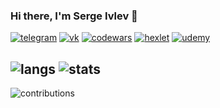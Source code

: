 ### Hi there, I'm Serge Ivlev 👋

[![telegram](https://img.shields.io/badge/Telegram-2CA5E0?style=for-the-badge&logo=telegram&logoColor=white)](https://t.me/SergeIvlev) [![vk](https://img.shields.io/badge/вконтакте-%232E87FB.svg?&style=for-the-badge&logo=vk&logoColor=white)](https://vk.com/sidjo1983) [![codewars](https://img.shields.io/badge/Codewars-B1361E?style=for-the-badge&logo=Codewars&logoColor=white)](https://www.codewars.com/users/M9lTHblu) [![hexlet](https://img.shields.io/badge/hexlet.io-{}?style=for-the-badge&logoColor=white)](https://ru.hexlet.io/u/notarobot) [![udemy](https://img.shields.io/badge/Udemy-EC5252?style=for-the-badge&logo=Udemy&logoColor=white)](https://www.udemy.com/user/serge-ivlev/)


![langs](https://github-readme-stats.vercel.app/api/top-langs/?username=M9lTHblu)   ![stats](https://github-readme-stats.vercel.app/api?username=M9lTHblu)
---
![contributions](https://github-readme-streak-stats.herokuapp.com/?user=M9lTHblu)
